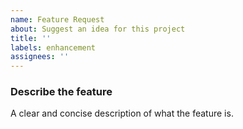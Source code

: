 ```yaml
---
name: Feature Request
about: Suggest an idea for this project
title: ''
labels: enhancement
assignees: ''
---
```


### Describe the feature

A clear and concise description of what the feature is.
